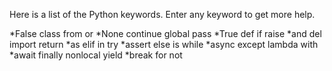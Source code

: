Here is a list of the Python keywords.  Enter any keyword to get more help.

*False               class               from                or
*None                continue            global              pass
*True                def                 if                  raise
*and                 del                 import              return
*as                  elif                in                  try
*assert              else                is                  while
*async               except              lambda              with
*await               finally             nonlocal            yield
*break               for                 not             
